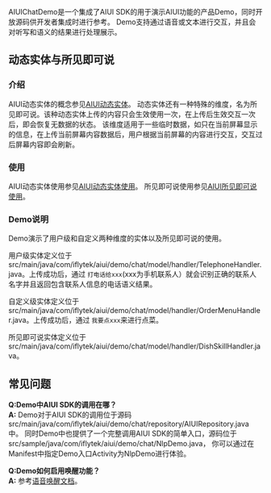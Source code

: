 AIUIChatDemo是一个集成了AIUI SDK的用于演示AIUI功能的产品Demo，同时开放源码供开发者集成时进行参考。
Demo支持通过语音或文本进行交互，并且会对听写和语义的结果进行处理展示。

## 动态实体与所见即可说

### 介绍

AIUI动态实体的概念参见[AIUI动态实体](http://xfyun-doc.ufile.ucloud.com.cn/1519615970164780/%E5%AE%9E%E4%BD%93%E4%BB%8B%E7%BB%8D3.pdf)。
动态实体还有一种特殊的维度，名为所见即可说。该种动态实体上传的内容只会生效使用一次，在上传后生效交互一次后，即会恢复无数据的状态。 该维度适用于一些临时数据，如只在当前屏幕显示的信息，在上传当前屏幕内容数据后，用户根据当前屏幕的内容进行交互，交互过后屏幕内容即会刷新。

### 使用

AIUI动态实体使用参见[AIUI动态实体使用](http://aiui.xfyun.cn/access_docs/aiui-sdk/mobile_doc/%E7%94%A8%E6%88%B7%E4%B8%AA%E6%80%A7%E5%8C%96.html#动态实体)。
所见即可说使用参见[AIUI所见即可说使用](http://aiui.xfyun.cn/access_docs/aiui-sdk/mobile_doc/%E7%94%A8%E6%88%B7%E4%B8%AA%E6%80%A7%E5%8C%96.html#所见即可说)。

### Demo说明

Demo演示了用户级和自定义两种维度的实体以及所见即可说的使用。

用户级实体定义位于src/main/java/com/iflytek/aiui/demo/chat/model/handler/TelephoneHandler.java。上传成功后，通过 ``打电话给xxx``(xxx为手机联系人）就会识别正确的联系人名字并且返回包含联系人信息的电话语义结果。

自定义级实体定义位于src/main/java/com/iflytek/aiui/demo/chat/model/handler/OrderMenuHandler.java。上传成功后，通过 ``我要点xxx``来进行点菜。

所见即可说实体定义位于src/main/java/com/iflytek/aiui/demo/chat/model/handler/DishSkillHandler.java。

## 常见问题
**Q:Demo中AIUI SDK的调用在哪？**<br>
**A:** Demo对于AIUI SDK的调用位于源码src/main/java/com/iflytek/aiui/demo/chat/repository/AIUIRepository.java中。
  同时Demo中也提供了一个完整调用AIUI SDK的简单入口，源码位于src/sample/java/com/iflytek/aiui/demo/chat/NlpDemo.java，
  你可以通过在Manifest中指定Demo入口Activity为NlpDemo进行体验。

**Q:Demo如何启用唤醒功能？**<br>
**A:** 参考[语音唤醒文档](http://aiui.xfyun.cn/access_docs/aiui-sdk/mobile_doc/%E4%BA%A4%E4%BA%92%E6%8E%A7%E5%88%B6.html#语音唤醒)。